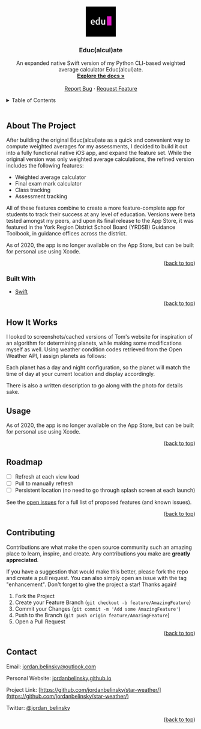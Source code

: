 <div id="top"></div>

<!-- PROJECT LOGO -->
<br />
<div align="center">
  <a href="https://github.com/jordanbelinsky/educalculate-ios/">
    <img src="images/logo.png" alt="Logo" width="80" height="80">
  </a>

<h3 align="center">Educ(alcul)ate</h3>

  <p align="center">
    An expanded native Swift version of my Python CLI-based weighted average calculator Educ(alcul)ate.
    <br />
    <a href="https://github.com/jordanbelinsky/educalculate-ios/"><strong>Explore the docs »</strong></a>
    <br />
    <br />
    <a href="https://github.com/jordanbelinsky/educalculate-ios/issues">Report Bug</a>
    ·
    <a href="https://github.com/jordanbelinsky/educalculate-ios/issues">Request Feature</a>
  </p>
</div>



<!-- TABLE OF CONTENTS -->
<details>
  <summary>Table of Contents</summary>
  <ol>
    <li>
      <a href="#about-the-project">About The Project</a>
      <ul>
        <li><a href="#built-with">Built With</a></li>
      </ul>
    </li>
    <li>
      <a href="#how-it-works">How it Works</a>
    </li>
    <li><a href="#usage">Usage</a></li>
    <li><a href="#roadmap">Roadmap</a></li>
    <li><a href="#contributing">Contributing</a></li>
    <li><a href="#contact">Contact</a></li>
    <li><a href="#acknowledgments">Acknowledgments</a></li>
  </ol>
</details>

<br/>


<!-- ABOUT THE PROJECT -->
## About The Project

After building the original Educ(alcul)ate as a quick and convenient way to compute weighted averages for my assessments, I decided to build it out into a fully functional native iOS app, and expand the feature set. While the original version was only weighted average calculations, the refined version includes the following features:

* Weighted average calculator
* Final exam mark calculator
* Class tracking
* Assessment tracking

All of these features combine to create a more feature-complete app for students to track their success at any level of education. Versions were beta tested amongst my peers, and upon its final release to the App Store, it was featured in the York Region District School Board (YRDSB) Guidance Toolbook, in guidance offices across the district.

As of 2020, the app is no longer available on the App Store, but can be built for personal use using Xcode.

<p align="right">(<a href="#top">back to top</a>)</p>



### Built With

* [Swift](https://developer.apple.com/xcode/swift/)

<p align="right">(<a href="#top">back to top</a>)</p>



## How It Works

I looked to screenshots/cached versions of Tom's website for inspiration of an algorithm for determining planets, while making some modifications myself as well. Using weather condition codes retrieved from the Open Weather API, I assign planets as follows:

Each planet has a day and night configuration, so the planet will match the time of day at your current location and display accordingly.

There is also a written description to go along with the photo for details sake.


<!-- USAGE EXAMPLES -->
## Usage

As of 2020, the app is no longer available on the App Store, but can be built for personal use using Xcode.

<p align="right">(<a href="#top">back to top</a>)</p>



<!-- ROADMAP -->
## Roadmap

- [ ] Refresh at each view load
- [ ] Pull to manually refresh
- [ ] Persistent location (no need to go through splash screen at each launch)

See the [open issues](https://github.com/jordanbelinsky/educalculate-ios/issues) for a full list of proposed features (and known issues).

<p align="right">(<a href="#top">back to top</a>)</p>



<!-- CONTRIBUTING -->
## Contributing

Contributions are what make the open source community such an amazing place to learn, inspire, and create. Any contributions you make are **greatly appreciated**.

If you have a suggestion that would make this better, please fork the repo and create a pull request. You can also simply open an issue with the tag "enhancement".
Don't forget to give the project a star! Thanks again!

1. Fork the Project
2. Create your Feature Branch (`git checkout -b feature/AmazingFeature`)
3. Commit your Changes (`git commit -m 'Add some AmazingFeature'`)
4. Push to the Branch (`git push origin feature/AmazingFeature`)
5. Open a Pull Request

<p align="right">(<a href="#top">back to top</a>)</p>



<!-- CONTACT -->
## Contact


Email: [jordan.belinsky@outlook.com](mailto:jordan.belinsky@outlook.com)

Personal Website: [jordanbelinsky.github.io](https://jordanbelinsky.github.io)

Project Link: [https://github.com/jordanbelinsky/star-weather/](https://github.com/jordanbelinsky/star-weather/)

Twitter: [@jordan_belinsky](https://twitter.com/twitter_handle)





<p align="right">(<a href="#top">back to top</a>)</p>



<!-- ACKNOWLEDGMENTS
## Acknowledgments

* []()
* []()
* []()

<p align="right">(<a href="#top">back to top</a>)</p> -->



<!-- MARKDOWN LINKS & IMAGES -->
<!-- https://www.markdownguide.org/basic-syntax/#reference-style-links -->
[contributors-shield]: https://img.shields.io/github/contributors/github_username/repo_name.svg?style=for-the-badge
[contributors-url]: https://github.com/jordanbelinsky/star-weather/graphs/contributors
[forks-shield]: https://img.shields.io/github/forks/github_username/repo_name.svg?style=for-the-badge
[forks-url]: https://github.com/jordanbelinsky/star-weather/network/members
[stars-shield]: https://img.shields.io/github/stars/github_username/repo_name.svg?style=for-the-badge
[stars-url]: https://github.com/jordanbelinsky/star-weather/stargazers
[issues-shield]: https://img.shields.io/github/issues/github_username/repo_name.svg?style=for-the-badge
[issues-url]: https://github.com/jordanbelinsky/star-weather/issues
[license-shield]: https://img.shields.io/github/license/github_username/repo_name.svg?style=for-the-badge
[license-url]: https://github.com/jordanbelinsky/star-weather/blob/master/LICENSE.txt
[linkedin-shield]: https://img.shields.io/badge/-LinkedIn-black.svg?style=for-the-badge&logo=linkedin&colorB=555
[linkedin-url]: https://www.linkedin.com/in/jordanbelinsky/
[product-screenshot]: images/screenshot.png
